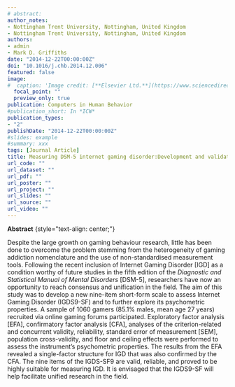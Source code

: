 ```yaml
---
# abstract: 
author_notes:
- Nottingham Trent University, Nottingham, United Kingdom
- Nottingham Trent University, Nottingham, United Kingdom
authors:
- admin
- Mark D. Griffiths
date: "2014-12-22T00:00:00Z"
doi: "10.1016/j.chb.2014.12.006"
featured: false
image:
#  caption: 'Image credit: [**Elsevier Ltd.**](https://www.sciencedirect.com/journal/computers-in-human-behavior/vol/45/suppl/C)'
  focal_point: ""
  preview_only: true
publication: Computers in Human Behavior
#publication_short: In *ICW*
publication_types:
- "2"
publishDate: "2014-12-22T00:00:00Z"
#slides: example
#summary: xxx
tags: [Journal Article]
title: Measuring DSM-5 internet gaming disorder:Development and validation of a short psychometric scale
url_code: ""
url_dataset: ""
url_pdf: ""
url_poster: ""
url_project: ""
url_slides: ""
url_source: ""
url_video: ""
---
```

**Abstract**
{style="text-align: center;"}

Despite the large growth on gaming behaviour research, little has been done to overcome the problem stemming from the heterogeneity of gaming addiction nomenclature and the use of non-standardised measurement tools. Following the recent inclusion of Internet Gaming Disorder [IGD] as a condition worthy of future studies in the fifth edition of the _Diagnostic and Statistical Manual of Mental Disorders_ [DSM-5], researchers have now an opportunity to reach consensus and unification in the field. The aim of this study was to develop a new nine-item short-form scale to assess Internet Gaming Disorder (IGDS9-SF) and to further explore its psychometric properties. A sample of 1060 gamers (85.1% males, mean age 27 years) recruited via online gaming forums participated. Exploratory factor analysis [EFA], confirmatory factor analysis [CFA], analyses of the criterion-related and concurrent validity, reliability, standard error of measurement [SEM], population cross-validity, and floor and ceiling effects were performed to assess the instrument’s psychometric properties. The results from the EFA revealed a single-factor structure for IGD that was also confirmed by the CFA. The nine items of the IGDS-SF9 are valid, reliable, and proved to be highly suitable for measuring IGD. It is envisaged that the IGDS9-SF will help facilitate unified research in the field.
